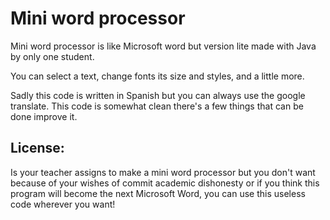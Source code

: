 # Mini word processor

Mini word processor is like Microsoft word but version lite made with Java by only one student.

You can select a text, change fonts its size and styles, and a little more.

Sadly this code is written in Spanish but you can always use the google translate.
This code is somewhat clean there's a few things that can be done improve it.

## License:

Is your teacher assigns to make a mini word processor but you don't want because of your wishes of commit academic dishonesty or if you think this program will become the next Microsoft Word, you can use this useless code wherever you want!
